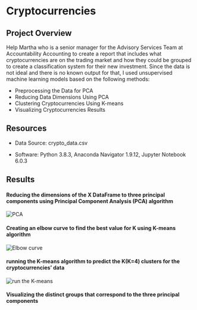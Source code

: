 # Cryptocurrencies

## Project Overview

Help Martha who is a senior manager for the Advisory Services Team at Accountability Accounting to create a report that includes what cryptocurrencies are on the trading market and how they could be grouped to create a classification system for their new investment. Since the data is not ideal and there is no known output for that, I used unsupervised 
machine learning models based on the following methods:

  - Preprocessing the Data for PCA
  - Reducing Data Dimensions Using PCA
  - Clustering Cryptocurrencies Using K-means
  - Visualizing Cryptocurrencies Results

## Resources

- Data Source: crypto_data.csv

- Software: Python 3.8.3, Anaconda Navigator 1.9.12, Jupyter Notebook 6.0.3


## Results

#### Reducing the dimensions of the X DataFrame to three principal components using Principal Component Analysis (PCA) algorithm


  ![PCA](https://user-images.githubusercontent.com/71282697/107097165-30341200-67c1-11eb-8c7b-3ed6e31074d1.png)
  
  
#### Creating an elbow curve to find the best value for K using K-means algorithm


  ![Elbow curve](https://user-images.githubusercontent.com/71282697/107097382-af294a80-67c1-11eb-80e6-3c864bc3835a.png)
  
  
#### running the K-means algorithm to predict the K(K=4) clusters for the cryptocurrencies’ data


 ![run the K-means](https://user-images.githubusercontent.com/71282697/107097654-573f1380-67c2-11eb-8303-f086f2251b8c.png)
 
 
 #### Visualizing the distinct groups that correspond to the three principal components
 
 
 


